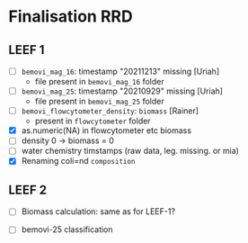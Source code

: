 # Finalisation RRD

## LEEF 1

- [ ] `bemovi_mag_16`: timestamp "20211213" missing [Uriah]
  - file present in `bemovi_mag_16` folder
- [ ] `bemovi_mag_25`: timestamp "20210929" missing [Uriah]
  - file present in `bemovi_mag_25` folder
- [ ] `bemovi_flowcytometer_density`: `biomass` [Rainer]
  - present in `flowcytometer` folder
- [x] as.numeric(NA) in flowcytometer etc biomass
- [ ] density 0 -> biomass = 0
- [ ] water chemistry timstamps (raw data, leg. missing. or mia)
- [x] Renaming coli=nd `composition`

## LEEF 2

- [ ] Biomass calculation: same as for LEEF-1?
- [ ] bemovi-25 classification

